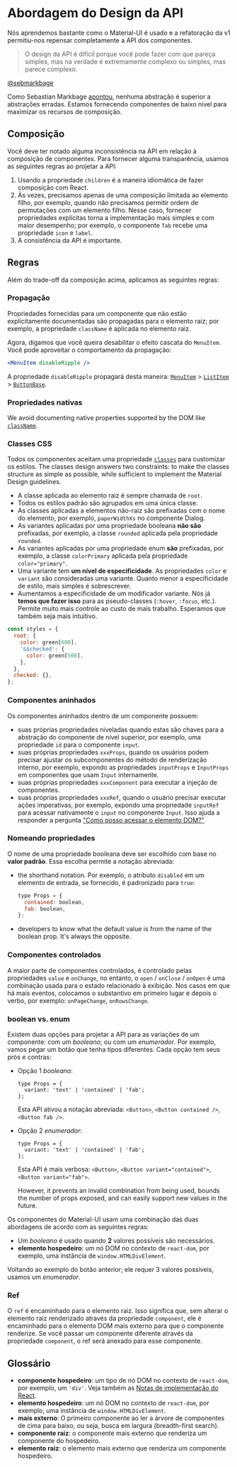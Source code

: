 # Abordagem do Design da API

<p class="description">Nós aprendemos bastante como o Material-UI é usado e a refatoração da v1 permitiu-nos repensar completamente a API dos componentes.</p>

> O design da API é difícil porque você pode fazer com que pareça simples, mas na verdade é extremamente complexo ou simples, mas parece complexo.

[@sebmarkbage](https://twitter.com/sebmarkbage/status/728433349337841665)

Como Sebastian Markbage [apontou](https://2014.jsconf.eu/speakers/sebastian-markbage-minimal-api-surface-area-learning-patterns-instead-of-frameworks.html), nenhuma abstração é superior a abstrações erradas. Estamos fornecendo componentes de baixo nível para maximizar os recursos de composição.

## Composição

Você deve ter notado alguma inconsistência na API em relação à composição de componentes. Para fornecer alguma transparência, usamos as seguintes regras ao projetar a API:

1. Usando a propriedade `children` é a maneira idiomática de fazer composição com React.
2. Às vezes, precisamos apenas de uma composição limitada ao elemento filho, por exemplo, quando não precisamos permitir ordem de permutações com um elemento filho. Nesse caso, fornecer propriedades explícitas torna a implementação mais simples e com maior desempenho; por exemplo, o componente `Tab` recebe uma propriedade `icon` e `label`.
3. A consistência da API é importante.

## Regras

Além do trade-off da composição acima, aplicamos as seguintes regras:

### Propagação

Propriedades fornecidas para um componente que não estão explicitamente documentadas são propagadas para o elemento raiz; por exemplo, a propriedade `className` é aplicada no elemento raiz.

Agora, digamos que você queira desabilitar o efeito cascata do `MenuItem`. Você pode aproveitar o comportamento da propagação:

```jsx
<MenuItem disableRipple />
```

A propriedade `disableRipple` propagará desta maneira: [`MenuItem`](/material/api/menu-item/) > [`ListItem`](/material/api/list-item/) > [`ButtonBase`](/material/api/button-base/).

### Propriedades nativas

We avoid documenting native properties supported by the DOM like [`className`](/material/customization/how-to-customize/#overriding-styles-with-class-names).

### Classes CSS

Todos os componentes aceitam uma propriedade [`classes`](/material/customization/how-to-customize/#overriding-styles-with-class-names) para customizar os estilos. The classes design answers two constraints: to make the classes structure as simple as possible, while sufficient to implement the Material Design guidelines.

- A classe aplicada ao elemento raiz é sempre chamada de `root`.
- Todos os estilos padrão são agrupados em uma única classe.
- As classes aplicadas a elementos não-raiz são prefixadas com o nome do elemento, por exemplo, `paperWidthXs` no componente Dialog.
- As variantes aplicadas por uma propriedade booleana **não são** prefixadas, por exemplo, a classe `rounded` aplicada pela propriedade `rounded`.
- As variantes aplicadas por uma propriedade enum **são** prefixadas, por exemplo, a classe `colorPrimary` aplicada pela propriedade `color="primary"`.
- Uma variante tem **um nível de especificidade**. As propriedades `color` e `variant` são consideradas uma variante. Quanto menor a especificidade de estilo, mais simples é sobrescrever.
- Aumentamos a especificidade de um modificador variante. Nós já **temos que fazer isso** para as pseudo-classes (`:hover`, `:focus`, etc.). Permite muito mais controle ao custo de mais trabalho. Esperamos que também seja mais intuitivo.

```js
const styles = {
  root: {
    color: green[600],
    '&$checked': {
      color: green[500],
    },
  },
  checked: {},
};
```

### Componentes aninhados

Os componentes aninhados dentro de um componente possuem:

- suas próprias propriedades niveladas quando estas são chaves para a abstração do componente de nível superior, por exemplo, uma propriedade `id` para o componente `input`.
- suas próprias propriedades `xxxProps`, quando os usuários podem precisar ajustar os subcomponentes do método de renderização interno, por exemplo, expondo as propriedades `inputProps` e `InputProps` em componentes que usam `Input` internamente.
- suas próprias propriedades `xxxComponent` para executar a injeção de componentes.
- suas próprias propriedades `xxxRef`, quando o usuário precisar executar ações imperativas, por exemplo, expondo uma propriedade `inputRef` para acessar nativamente o `input` no componente `Input`. Isso ajuda a responder a pergunta ["Como posso acessar o elemento DOM?"](/material/getting-started/faq/#how-can-i-access-the-dom-element)

### Nomeando propriedades

O nome de uma propriedade booleana deve ser escolhido com base no **valor padrão**. Essa escolha permite a notação abreviada:

- the shorthand notation. Por exemplo, o atributo `disabled` em um elemento de entrada, se fornecido, é padronizado para `true`:

  ```jsx
  type Props = {
    contained: boolean,
    fab: boolean,
  };
  ```

- developers to know what the default value is from the name of the boolean prop. It's always the opposite.

### Componentes controlados

A maior parte de componentes controlados, é controlado pelas propriedades `value` e `onChange`, no entanto, o `open` / `onClose` / `onOpen` é uma combinação usada para o estado relacionado à exibição. Nos casos em que há mais eventos, colocamos o substantivo em primeiro lugar e depois o verbo, por exemplo: `onPageChange`, `onRowsChange`.

### boolean vs. enum

Existem duas opções para projetar a API para as variações de um componente: com um _booleano_; ou com um _enumerador_. Por exemplo, vamos pegar um botão que tenha tipos diferentes. Cada opção tem seus prós e contras:

- Opção 1 _booleano_:

  ```tsx
  type Props = {
    variant: 'text' | 'contained' | 'fab';
  };
  ```

  Esta API ativou a notação abreviada: `<Button>`, `<Button contained />`, `<Button fab />`.

- Opção 2 _enumerador_:

  ```tsx
  type Props = {
    variant: 'text' | 'contained' | 'fab';
  };
  ```

  Esta API é mais verbosa: `<Button>`, `<Button variant="contained">`, `<Button variant="fab">`.

  However, it prevents an invalid combination from being used, bounds the number of props exposed, and can easily support new values in the future.

Os componentes do Material-UI usam uma combinação das duas abordagens de acordo com as seguintes regras:

- Um _booleano_ é usado quando **2** valores possíveis são necessários.
- **elemento hospedeiro**: um nó DOM no contexto de `react-dom`, por exemplo, uma instância de `window.HTMLDivElement`.

Voltando ao exemplo do botão anterior; ele requer 3 valores possíveis, usamos um _enumerador_.

### Ref

O `ref` é encaminhado para o elemento raiz. Isso significa que, sem alterar o elemento raiz renderizado através da propriedade `component`, ele é encaminhado para o elemento DOM mais externo para que o componente renderize. Se você passar um componente diferente através da propriedade `component`, o ref será anexado para esse componente.

## Glossário

- **componente hospedeiro**: um tipo de nó DOM no contexto de `react-dom`, por exemplo, um `'div'`. Veja também as [Notas de implementação do React](https://reactjs.org/docs/implementation-notes.html#mounting-host-elements).
- **elemento hospedeiro**: um nó DOM no contexto de `react-dom`, por exemplo, uma instância de `window.HTMLDivElement`.
- **mais externo**: O primeiro componente ao ler a árvore de componentes de cima para baixo, ou seja, busca em largura (breadth-first search).
- **componente raiz**: o componente mais externo que renderiza um componente do hospedeiro.
- **elemento raiz**: o elemento mais externo que renderiza um componente hospedeiro.
